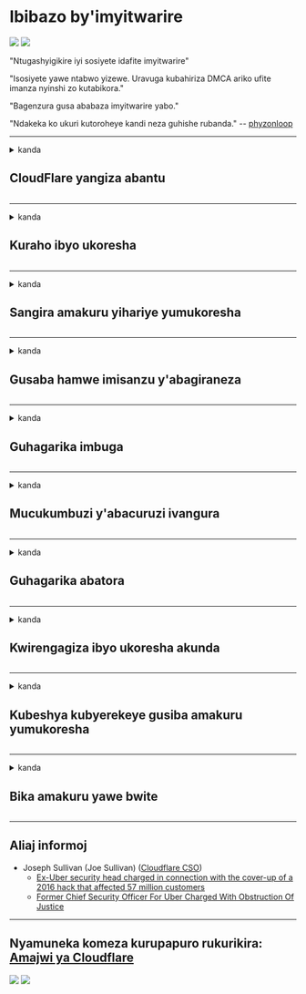 # Ibibazo by'imyitwarire

![](https://codeberg.org/crimeflare/stop_cloudflare/media/branch/master/image/itsreallythatbad.jpg)
![](https://codeberg.org/crimeflare/stop_cloudflare/media/branch/master/image/telegram/c81238387627b4bfd3dcd60f56d41626.jpg)

"Ntugashyigikire iyi sosiyete idafite imyitwarire"

"Isosiyete yawe ntabwo yizewe. Uravuga kubahiriza DMCA ariko ufite imanza nyinshi zo kutabikora."

"Bagenzura gusa ababaza imyitwarire yabo."

"Ndakeka ko ukuri kutoroheye kandi neza guhishe rubanda."  -- [phyzonloop](https://twitter.com/phyzonloop)


---


<details>
<summary>kanda

## CloudFlare yangiza abantu
</summary>


Cloudflare yohereza imeri imeri kubatari Cloudflare.

- Gusa ohereza imeri kubiyandikishije bahisemo
- Iyo umukoresha avuze "hagarara", hanyuma uhagarike kohereza imeri

Nibyoroshye. Ariko Cloudflare ntacyo itwaye.
Cloudflare yavuze ko gukoresha serivisi zabo bishobora guhagarika spamers cyangwa abateye.
Nigute dushobora guhagarika Cloudflare tutiriwe dukora Cloudflare?


| 🖼 | 🖼 |
| --- | --- |
| ![](https://codeberg.org/crimeflare/stop_cloudflare/media/branch/master/image/cfspam01.jpg) | ![](https://codeberg.org/crimeflare/stop_cloudflare/media/branch/master/image/cfspam03.jpg) |
| ![](https://codeberg.org/crimeflare/stop_cloudflare/media/branch/master/image/cfspam02.jpg) | ![](https://codeberg.org/crimeflare/stop_cloudflare/media/branch/master/image/cfspambrittany.jpg)<br>![](https://codeberg.org/crimeflare/stop_cloudflare/media/branch/master/image/cfspamtwtr.jpg) |

</details>

---

<details>
<summary>kanda

## Kuraho ibyo ukoresha
</summary>


Cloudflare censor isubiramo nabi.
Niba wohereje inyandiko irwanya Cloudflare kurubuga rwa Twitter, ufite amahirwe yo kubona igisubizo kumukozi wa Cloudflare ufite ubutumwa "Oya, ntabwo".
Niba ushyizeho isubiramo ribi kurubuga urwo arirwo rwose, bazagerageza kubigenzura.


| 🖼 | 🖼 |
| --- | --- |
| ![](https://codeberg.org/crimeflare/stop_cloudflare/media/branch/master/image/cfcenrev_01.jpg)<br>![](https://codeberg.org/crimeflare/stop_cloudflare/media/branch/master/image/cfcenrev_02.jpg) | ![](https://codeberg.org/crimeflare/stop_cloudflare/media/branch/master/image/cfcenrev_03.jpg) |

</details>

---

<details>
<summary>kanda

## Sangira amakuru yihariye yumukoresha
</summary>


Cloudflare ifite ikibazo kinini cyo gutotezwa.
Cloudflare isangira amakuru yihariye yabinubira imbuga zakiriwe.
Rimwe na rimwe baragusaba gutanga indangamuntu yawe nyayo.
Niba udashaka gutotezwa, gukubitwa, guhindagurika cyangwa kwicwa, ibyiza ni ukwirinda kurubuga rwa Cloudflared.


| 🖼 | 🖼 |
| --- | --- |
| ![](https://codeberg.org/crimeflare/stop_cloudflare/media/branch/master/image/cfdox_what.jpg) | ![](https://codeberg.org/crimeflare/stop_cloudflare/media/branch/master/image/cfdox_swat.jpg) |
| ![](https://codeberg.org/crimeflare/stop_cloudflare/media/branch/master/image/cfdox_kill.jpg) | ![](https://codeberg.org/crimeflare/stop_cloudflare/media/branch/master/image/cfdox_threat.jpg) |
| ![](https://codeberg.org/crimeflare/stop_cloudflare/media/branch/master/image/cfdox_dox.jpg) | ![](https://codeberg.org/crimeflare/stop_cloudflare/media/branch/master/image/cfdox_ex1.jpg)<br>![](https://codeberg.org/crimeflare/stop_cloudflare/media/branch/master/image/cfdox_ex2.jpg) |

</details>

---

<details>
<summary>kanda

## Gusaba hamwe imisanzu y'abagiraneza
</summary>


CloudFlare irasaba imisanzu yubuntu.
Birababaje rwose kubona isosiyete y'Abanyamerika yasaba infashanyo hamwe nimiryango idaharanira inyungu ifite impamvu nziza.
Niba ukunda guhagarika abantu cyangwa guta igihe cyabandi, urashobora gutumiza pizza kubakozi ba Cloudflare.


![](https://codeberg.org/crimeflare/stop_cloudflare/media/branch/master/image/cfdonate.jpg)

</details>

---

<details>
<summary>kanda

## Guhagarika imbuga
</summary>


Uzakora iki niba urubuga rwawe rumanutse gitunguranye?
Hari amakuru avuga ko Cloudflare isiba iboneza ryabakoresha cyangwa guhagarika serivisi nta nteguza, bucece.
Turagusaba kubona uwaguha serivisi nziza.

![](https://codeberg.org/crimeflare/stop_cloudflare/media/branch/master/image/cftmnt.jpg)

</details>

---

<details>
<summary>kanda

## Mucukumbuzi y'abacuruzi ivangura
</summary>


CloudFlare itanga ubuvuzi bwibanze kubakoresha Firefox mugihe itanga imiti mibi kubakoresha abatari Tor-Browser hejuru ya Tor.
Abakoresha Tor banze uburenganzira bwo gukora javascript idafite ubuntu nabo bakira nabi.
Ubu busumbane bwo kugera ni urusobe rwo kutabogama no gukoresha nabi ububasha.

![](https://codeberg.org/crimeflare/stop_cloudflare/media/branch/master/image/browdifftbcx.gif)

- Ibumoso: Tor Browser, Iburyo: Chrome. Aderesi ya IP imwe.

![](https://codeberg.org/crimeflare/stop_cloudflare/media/branch/master/image/browserdiff.jpg)

- Ibumoso: Tor Browser Javascript Yahagaritswe, Kuki Ifasha
- Iburyo: Chrome Javascript ishoboye, kuki yahagaritswe

![](https://codeberg.org/crimeflare/stop_cloudflare/media/branch/master/image/cfsiryoublocked.jpg)

- QuteBrowser (mushakisha ntoya) idafite Tor (Clearnet IP)

| ***Mucukumbuzi*** | ***Kwivuza*** |
| --- | --- |
| Tor Browser (Javascript ishoboye) | kwinjira biremewe |
| Firefox (Javascript ishoboye) | kwinjira byangiritse |
| Chromium (Javascript ishoboye) | kwinjira byangiritse |
| Chromium or Firefox (Javascript yarahagaritswe) | kwinjira byanze |
| Chromium or Firefox (Kuki yarahagaritswe) | kwinjira byanze |
| QuteBrowser | kwinjira byanze |
| lynx | kwinjira byanze |
| w3m | kwinjira byanze |
| wget | kwinjira byanze |


Ubona gute ukoresheje buto ya Audio kugirango ukemure ikibazo cyoroshye?

Nibyo, hari buto yijwi, ariko burigihe ntabwo ikora hejuru ya Tor.
Uzabona ubu butumwa iyo ukanze:

```
Gerageza nanone nyuma
Mudasobwa yawe cyangwa umuyoboro wawe birashobora kohereza ibibazo byikora.
Kurinda abakoresha bacu, ntidushobora gutunganya icyifuzo cyawe nonaha.
Kubindi bisobanuro sura urupapuro rwadufasha
```

</details>

---

<details>
<summary>kanda

## Guhagarika abatora
</summary>


Abatora muri Leta zunze ubumwe za Amerika biyandikisha gutora amaherezo babinyujije ku rubuga rw’umunyamabanga wa Leta muri leta batuyemo.
Ibiro by’umunyamabanga wa leta bigenzurwa na repubulika bigira uruhare mu guhashya abatora binyuze mu gusaba urubuga rw’umunyamabanga wa Leta binyuze kuri Cloudflare.
Igicu cya Cloudflare gifata abakoresha Tor, umwanya wa MITM nkikintu rusange cyo kugenzura isi, hamwe n’uruhare rwacyo muri rusange bituma abashaka gutora badashaka kwiyandikisha.
Abidegembya byumwihariko bakunda kwakira ubuzima bwite.
Impapuro zo kwiyandikisha zitora zikusanya amakuru yunvikana kubijyanye na politiki y’itora, aderesi ye bwite, nimero y’ubwiteganyirize, n’itariki yavutse.
Intara nyinshi zituma gusa igice cyayo makuru kiboneka kumugaragaro, ariko Cloudflare ibona ayo makuru yose mugihe umuntu yiyandikishije gutora.

Menya ko kwandikisha impapuro bitazenguruka Cloudflare kuko umunyamabanga w abakozi ba leta yinjira mu makuru abakozi bashobora gukoresha urubuga rwa Cloudflare kugirango binjize amakuru.

| 🖼 | 🖼 |
| --- | --- |
| ![](https://codeberg.org/crimeflare/stop_cloudflare/media/branch/master/image/cfvotm_01.jpg) | ![](https://codeberg.org/crimeflare/stop_cloudflare/media/branch/master/image/cfvotm_02.jpg) |

- Guhindura.org ni urubuga ruzwi rwo gukusanya amajwi no gufata ingamba.
“abantu aho bari hose batangira ubukangurambaga, gukangurira abashyigikiye, no gukorana nabafata ibyemezo kugirango batange ibisubizo.”
Kubwamahirwe, abantu benshi ntibashobora kureba impinduka.org na gato kubera Cloudflare ikayunguruzo.
Barabujijwe gushyira umukono ku cyifuzo, bityo bakabavana mu nzira ya demokarasi.
Gukoresha ubundi buryo butari ibicu nka OpenPetition bifasha gukemura ikibazo.

| 🖼 | 🖼 |
| --- | --- |
| ![](https://codeberg.org/crimeflare/stop_cloudflare/media/branch/master/image/changeorgasn.jpg) | ![](https://codeberg.org/crimeflare/stop_cloudflare/media/branch/master/image/changeorgtor.jpg) |

- "Umushinga wa Ateniyani" wa Cloudflare utanga urwego rwubucuruzi ku buntu kurubuga rwamatora ya leta n’ibanze.
Bati "ababatoye bashobora kubona amakuru y’amatora no kwiyandikisha mu matora" ariko iki ni ikinyoma kuko abantu benshi badashobora kureba urubuga rwose.

</details>

---

<details>
<summary>kanda

## Kwirengagiza ibyo ukoresha akunda
</summary>


Niba uhisemo ikintu, urateganya ko nta imeri wakiriye kubyerekeye.
Cloudflare yirengagije ibyo ukoresha akunda kandi asangire amakuru hamwe nandi masosiyete atabanje kubiherwa uruhushya nabakiriya.
Niba ukoresha gahunda yabo yubuntu, rimwe na rimwe bakohereza imeri bagusaba kugura abiyandikisha buri kwezi.

![](https://codeberg.org/crimeflare/stop_cloudflare/media/branch/master/image/cfviopl_tp.jpg)

</details>

---

<details>
<summary>kanda

## Kubeshya kubyerekeye gusiba amakuru yumukoresha
</summary>


Ukurikije iyi blog ya ex-cloudflare yumukiriya, Cloudflare ibeshya gusiba konti.
Muri iki gihe, ibigo byinshi bibika amakuru yawe nyuma yo gufunga cyangwa gukuraho konti yawe.
Benshi mubigo byiza babivugaho muri politiki y’ibanga.
Igicu? Oya.

```
2019-08-05 CloudFlare yanyoherereje kwemeza ko bazakuraho konti yanjye.
2019-10-02 Nakiriye imeri ivuye muri CloudFlare "kuko ndi umukiriya"
```

Cloudflare ntabwo yari izi ijambo "gukuraho".
Niba koko yarakuweho, kuki uyu wahoze ari umukiriya yabonye imeri?
Yavuze kandi ko politiki y’ibanga ya Cloudflare itabivugaho.

```
Politiki nshya y’ibanga ntacyo ivuga ku kubika amakuru umwaka.
```

![](https://codeberg.org/crimeflare/stop_cloudflare/media/branch/master/image/cfviopl_notdel.jpg)

Nigute ushobora kwizera Cloudflare niba politiki yabo yibanga ari IKINYOMA?

</details>

---

<details>
<summary>kanda

## Bika amakuru yawe bwite
</summary>


Gusiba Cloudflare konte ni urwego rukomeye.

```
Tanga itike yingoboka ukoresheje icyiciro cya "Konti",
hanyuma usabe gusiba konte mubutumwa bwubutumwa.
Ntugomba kuba ufite domaine cyangwa amakarita yinguzanyo yometse kuri konte yawe mbere yo gusaba gusiba.
```

Uzakira iyi imeri yemeza.

![](https://codeberg.org/crimeflare/stop_cloudflare/media/branch/master/image/cf_deleteandkeep.jpg)

"Twatangiye gutunganya icyifuzo cyawe cyo gusiba" ariko "Tuzakomeza kubika amakuru yawe bwite".

Urashobora "kwizera" ibi?

</details>

---

## Aliaj informoj

- Joseph Sullivan (Joe Sullivan) ([Cloudflare CSO](https://twitter.com/eastdakota/status/1296522269313785862))
  - [Ex-Uber security head charged in connection with the cover-up of a 2016 hack that affected 57 million customers](https://www.businessinsider.com/uber-data-hack-security-head-joe-sullivan-charged-cover-up-2020-8)
  - [Former Chief Security Officer For Uber Charged With Obstruction Of Justice](https://www.justice.gov/usao-ndca/pr/former-chief-security-officer-uber-charged-obstruction-justice)


---

## Nyamuneka komeza kurupapuro rukurikira:   [Amajwi ya Cloudflare](../PEOPLE.md)

![](https://codeberg.org/crimeflare/stop_cloudflare/media/branch/master/image/freemoldybread.jpg)
![](https://codeberg.org/crimeflare/stop_cloudflare/media/branch/master/image/cfisnotanoption.jpg)
